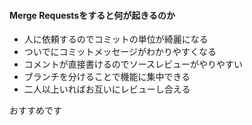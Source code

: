 #### Merge Requestsをすると何が起きるのか
- 人に依頼するのでコミットの単位が綺麗になる
- ついでにコミットメッセージがわかりやすくなる
- コメントが直接書けるのでソースレビューがやりやすい
- ブランチを分けることで機能に集中できる
- 二人以上いればお互いにレビューし合える

<!-- -->    

おすすめです
